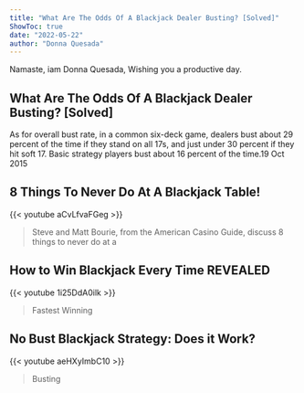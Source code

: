 ```yaml
---
title: "What Are The Odds Of A Blackjack Dealer Busting? [Solved]"
ShowToc: true 
date: "2022-05-22"
author: "Donna Quesada" 
---
```


Namaste, iam Donna Quesada, Wishing you a productive day.
## What Are The Odds Of A Blackjack Dealer Busting? [Solved]
As for overall bust rate, in a common six-deck game, dealers bust about 29 percent of the time if they stand on all 17s, and just under 30 percent if they hit soft 17. Basic strategy players bust about 16 percent of the time.19 Oct 2015

## 8 Things To Never Do At A Blackjack Table!
{{< youtube aCvLfvaFGeg >}}
>Steve and Matt Bourie, from the American Casino Guide, discuss 8 things to never do at a 

## How to Win Blackjack Every Time REVEALED
{{< youtube 1i25DdA0ilk >}}
>Fastest Winning 

## No Bust Blackjack Strategy: Does it Work?
{{< youtube aeHXyImbC10 >}}
>Busting

